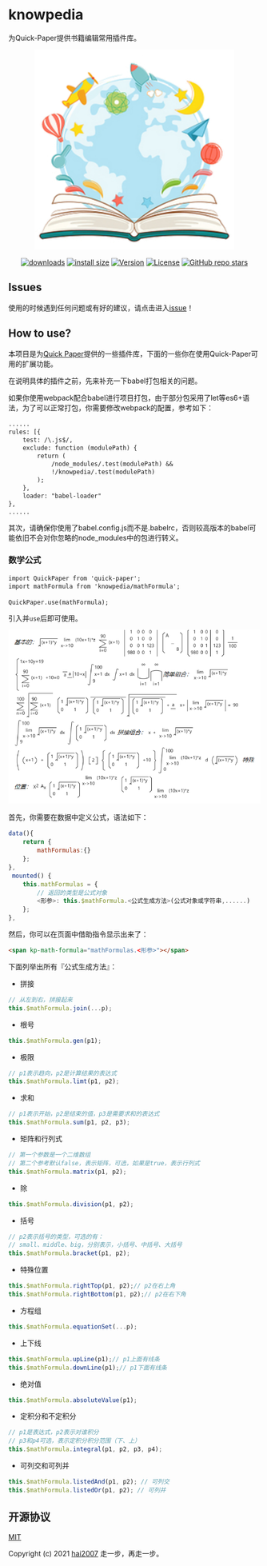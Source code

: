 # knowpedia
为Quick-Paper提供书籍编辑常用插件库。

<p align="center">
    <img src='./knowpedia.png'>
</p>

<p align="center">
  <a href="https://hai2007.gitee.io/npm-downloads?interval=7&packages=knowpedia"><img src="https://img.shields.io/npm/dm/knowpedia.svg" alt="downloads"></a>
  <a href="https://packagephobia.now.sh/result?p=knowpedia"><img src="https://packagephobia.now.sh/badge?p=knowpedia" alt="install size"></a>
  <a href="https://www.npmjs.com/package/knowpedia"><img src="https://img.shields.io/npm/v/knowpedia.svg" alt="Version"></a>
  <a href="https://github.com/knowpedia/knowpedia/blob/master/LICENSE"><img src="https://img.shields.io/npm/l/knowpedia.svg" alt="License"></a>
    <a href="https://github.com/knowpedia/knowpedia" target='_blank'><img alt="GitHub repo stars" src="https://img.shields.io/github/stars/knowpedia/knowpedia?style=social"></a>
</p>

## Issues
使用的时候遇到任何问题或有好的建议，请点击进入[issue](https://github.com/knowpedia/knowpedia/issues)！

## How to use?

本项目是为[Quick Paper](https://github.com/hai2007/quick-paper)提供的一些插件库，下面的一些你在使用Quick-Paper可用的扩展功能。

在说明具体的插件之前，先来补充一下babel打包相关的问题。

如果你使用webpack配合babel进行项目打包，由于部分包采用了let等es6+语法，为了可以正常打包，你需要修改webpack的配置，参考如下：

```
......
rules: [{
    test: /\.js$/,
    exclude: function (modulePath) {
        return (
            /node_modules/.test(modulePath) &&
            !/knowpedia/.test(modulePath)
        );
    },
    loader: "babel-loader"
},
......
```

其次，请确保你使用了babel.config.js而不是.babelrc，否则较高版本的babel可能依旧不会对你忽略的node_modules中的包进行转义。

### 数学公式

```
import QuickPaper from 'quick-paper';
import mathFormula from 'knowpedia/mathFormula';

QuickPaper.use(mathFormula);
```

引入并```use```后即可使用。

<img src='./images/mathFormula.png'>

首先，你需要在数据中定义公式，语法如下：

```js
data(){
    return {
        mathFormulas:{}
    };
},
 mounted() {
    this.mathFormulas = {
        // 返回的类型是公式对象
        <形参>: this.$mathFormula.<公式生成方法>(公式对象或字符串,......)
    };
},
```

然后，你可以在页面中借助指令显示出来了：

```html
<span kp-math-formula="mathFormulas.<形参>"></span>
```

下面列举出所有『公式生成方法』：

- 拼接

```js
// 从左到右，拼接起来
this.$mathFormula.join(...p);
```

- 根号

```js
this.$mathFormula.gen(p1);
```

- 极限

```js
// p1表示趋向，p2是计算结果的表达式
this.$mathFormula.limt(p1, p2);
```

- 求和

```js
// p1表示开始，p2是结束的值，p3是需要求和的表达式
this.$mathFormula.sum(p1, p2, p3);
```

- 矩阵和行列式

```js
// 第一个参数是一个二维数组
// 第二个参考默认false，表示矩阵，可选，如果是true，表示行列式
this.$mathFormula.matrix(p1, p2);
```

- 除

```js
this.$mathFormula.division(p1, p2);
```

- 括号

```js
// p2表示括号的类型，可选的有：
// small、middle、big，分别表示，小括号、中括号、大括号
this.$mathFormula.bracket(p1, p2);
```

- 特殊位置

```js
this.$mathFormula.rightTop(p1, p2);// p2在右上角
this.$mathFormula.rightBottom(p1, p2);// p2在右下角
```

- 方程组

```js
this.$mathFormula.equationSet(...p);
```

- 上下线

```js
this.$mathFormula.upLine(p1);// p1上面有线条
this.$mathFormula.downLine(p1);// p1下面有线条
```

- 绝对值

```js
this.$mathFormula.absoluteValue(p1);
```

- 定积分和不定积分

```js
// p1是表达式，p2表示对谁积分
// p3和p4可选，表示定积分积分范围（下、上）
this.$mathFormula.integral(p1, p2, p3, p4);
```

- 可列交和可列并

```js
this.$mathFormula.listedAnd(p1, p2); // 可列交
this.$mathFormula.listedOr(p1, p2); // 可列并
```

开源协议
---------------------------------------
[MIT](https://github.com/knowpedia/knowpedia/blob/master/LICENSE)

Copyright (c) 2021 [hai2007](https://hai2007.gitee.io/sweethome/) 走一步，再走一步。
